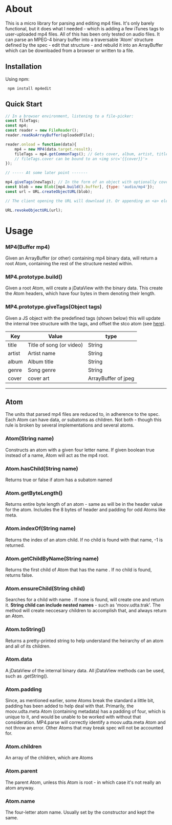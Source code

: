 # About 

This is a micro library for parsing and editing mp4 files. It's only barely functional, but it does what I needed - which is adding a few iTunes tags to user-uploaded mp4 files. All of this has been only tested on audio files. It can parse an MPEG-4 binary buffer into a traversable 'Atom' structure defined by the spec - edit that structure - and rebuild it into an ArrayBuffer which can be downloaded from a browser or written to a file.

## Installation 

Using npm:

     npm install mp4edit


## Quick Start

```javascript
// In a browser environment, listening to a file-picker:
const fileTags;
const mp4;
const reader = new FileReader();			
reader.readAsArrayBuffer(uploadedFile);

reader.onload = function(data){
	mp4 = new MP4(data.target.result);
	fileTags = mp4.getCommonTags(); // Gets cover, album, artist, title and track number.
	// fileTags.cover can be bound to an <img src='{{cover}}'>
});		

// ----- At some later point -------

mp4.giveTags(newTags); // In the form of an object with optionally cover, album, artist, title or track keys.
const blob = new Blob([mp4.build().buffer], {type: 'audio/mp4'});
const url = URL.createObjectURL(blob);

// The client opening the URL will download it. Or appending an <a> element and calling 'click' on it

URL.revokeObjectURL(url);
```

	
# Usage

### MP4(Buffer mp4)

Given an ArrayBuffer (or other) containing mp4 binary data, will return a root Atom, containing the rest of the structure nested within.

### MP4.prototype.build()

Given a root Atom, will create a jDataView with the binary data. This create the Atom headers, which have four bytes in them denoting their length.

### MP4.prototype.giveTags(Object tags)

Given a JS object with the predefined tags (shown below) this will update the internal tree structure with the tags, and offset the stco atom (see [here](atomicparsley.sourceforge.net/mpeg-4files.html)).


Key  | Value  | type
------------- | -------------  |  ------------
title  | Title of song (or video) | String
artist  | Artist name |  String
album  | Album title |  String
genre  | Song genre |  String
cover  | cover art | ArrayBuffer of jpeg

------

## Atom

The units that parsed mp4 files are reduced to, in adherence to the spec. Each Atom can have data, *or* subatoms as children. Not both - though this rule is broken by several implementations and several atoms.

### Atom(String name)

Constructs an atom with a given four letter name. If given boolean true instead of a name, Atom will act as the mp4 root.

### Atom.hasChild(String name)

Returns true or false if atom has a subatom named <name>

### Atom.getByteLength()

Returns entire byte length of an atom - same as will be in the header value for the atom. Includes the 8 bytes of header and padding for odd Atoms like meta.

### Atom.indexOf(String name)

Returns the index of an atom child. If no child is found with that name, -1 is returned.

### Atom.getChildByName(String name)

Returns the first child of Atom that has the name <name>. If no child is found, returns false.

### Atom.ensureChild(String child)

Searches for a child with name <child>. If none is found, will create one and return it. **String child can include nested names** - such as 'moov.udta.trak'. The method will create neccesary children to accomplish that, and always return an Atom.

### Atom.toString()

Returns a pretty-printed string to help understand the heirarchy of an atom and all of its children.

### Atom.data

A jDataView of the internal binary data. All jDataView methods can be used, such as .getString().

### Atom.padding

Since, as mentioned earlier, some Atoms break the standard a little bit, padding has been added to help deal with that. Primarily, the moov.udta.meta Atom (containing metadata) has a padding of four, which is unique to it, and would be unable to be worked with without that consideration. MP4.parse will correctly identify a moov.udta.meta Atom and not throw an error. Other Atoms that may break spec will not be accounted for.

### Atom.children

An array of the children, which are Atoms

### Atom.parent

The parent Atom, unless this Atom is root - in which case it's not really an atom anyway.

### Atom.name

The four-letter atom name. Usually set by the constructor and kept the same.
